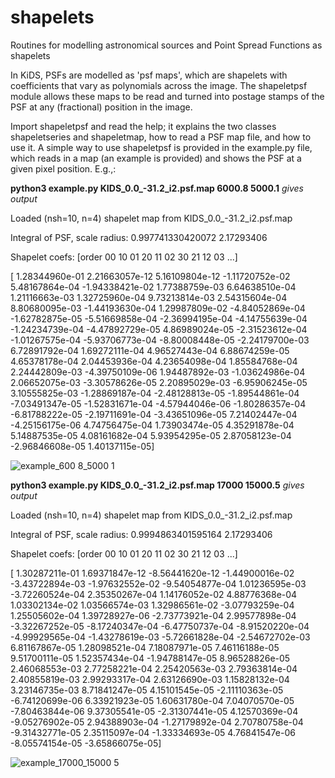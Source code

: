 # shapelets
Routines for modelling astronomical sources and Point Spread Functions as shapelets

In KiDS, PSFs are modelled as 'psf maps', which are shapelets with coefficients that vary as polynomials across the image.
The shapeletpsf module allows these maps to be read and turned into postage stamps of the PSF at any (fractional) position in the image.

Import shapeletpsf and read the help; it explains the two classes shapeletseries and shapeletmap, how to read a PSF map file, and how to use it.
A simple way to use shapeletpsf is provided in the example.py file, which reads in a map (an example is provided) and shows the PSF at a given pixel position. E.g.,:

**python3 example.py KIDS_0.0_-31.2_i2.psf.map 6000.8 5000.1** *gives output*

Loaded (nsh=10, n=4) shapelet map from KIDS_0.0_-31.2_i2.psf.map

Integral of PSF, scale radius: 0.997741330420072 2.17293406

Shapelet coefs: [order 00 10 01 20 11 02 30 21 12 03 ...]

[ 1.28344960e-01  2.21663057e-12  5.16109804e-12 -1.11720752e-02
  5.48167864e-04 -1.94338421e-02  1.77388759e-03  6.64638510e-04
  1.21116663e-03  1.32725960e-04  9.73213814e-03  2.54315604e-04
  8.80680095e-03 -1.44193630e-04  1.29987809e-02 -4.84052869e-04
 -1.62782875e-05 -5.51669858e-04 -2.36994195e-04 -4.14755639e-04
 -1.24234739e-04 -4.47892729e-05  4.86989024e-05 -2.31523612e-04
 -1.01267575e-04 -5.93706773e-04 -8.80008448e-05 -2.24179700e-03
  6.72891792e-04  1.69272111e-04  4.96527443e-04  6.88674259e-05
  4.65378178e-04  2.04453936e-04  4.23654098e-04  1.85584768e-04
  2.24442809e-03 -4.39750109e-06  1.94487892e-03 -1.03624986e-04
  2.06652075e-03 -3.30578626e-05  2.20895029e-03 -6.95906245e-05
  3.10555825e-03 -1.28869187e-04 -2.48128813e-05 -1.89544861e-04
 -7.03491347e-05 -1.52831671e-04 -4.57944046e-06 -1.80286357e-04
 -6.81788222e-05 -2.19711691e-04 -3.43651096e-05  7.21402447e-04
 -4.25156175e-06  4.74756475e-04  1.73903474e-05  4.35291878e-04
  5.14887535e-05  4.08161682e-04  5.93954295e-05  2.87058123e-04
 -2.96846608e-05  1.40137115e-05]

![example_600 8_5000 1](https://user-images.githubusercontent.com/6078683/182646093-832cfb69-35ff-4252-a561-5f139fd219cb.png)


**python3 example.py KIDS_0.0_-31.2_i2.psf.map 17000 15000.5**  *gives output*

Loaded (nsh=10, n=4) shapelet map from KIDS_0.0_-31.2_i2.psf.map

Integral of PSF, scale radius: 0.9994863401595164 2.17293406

Shapelet coefs: [order 00 10 01 20 11 02 30 21 12 03 ...]

[ 1.30287211e-01  1.69371847e-12 -8.56441620e-12 -1.44900016e-02
 -3.43722894e-03 -1.97632552e-02 -9.54054877e-04  1.01236595e-03
 -3.72260524e-04  2.35350267e-04  1.14176052e-02  4.88776368e-04
  1.03302134e-02  1.03566574e-03  1.32986561e-02 -3.07793259e-04
  1.25505602e-04  1.39728927e-06 -2.73773921e-04  2.99577898e-04
 -3.32267252e-05 -8.17240347e-04 -6.47750737e-04 -8.91520220e-04
 -4.99929565e-04 -1.43278619e-03 -5.72661828e-04 -2.54672702e-03
  6.81167867e-05  1.28098521e-04  7.18087971e-05  7.46116188e-05
  9.51700111e-05  1.52357434e-04 -1.94788147e-05  8.96528826e-05
  2.46068553e-03  2.77258221e-04  2.25420563e-03  2.79363814e-04
  2.40855819e-03  2.99293317e-04  2.63126690e-03  1.15828132e-04
  3.23146735e-03  8.71841247e-05  4.15101545e-05 -2.11110363e-05
 -6.74120699e-06  6.33921923e-05  1.60631780e-04  7.04070570e-05
 -7.80463844e-06  9.37305541e-05 -2.31307441e-05  4.12570369e-04
 -9.05276902e-05  2.94388903e-04 -1.27179892e-04  2.70780758e-04
 -9.31432771e-05  2.35115097e-04 -1.33334693e-05  4.76841547e-06
 -8.05574154e-05 -3.65866075e-05]
                            
![example_17000_15000 5](https://user-images.githubusercontent.com/6078683/182646126-fd4af06b-0d0b-46aa-84b6-bf08c6cf124b.png)
